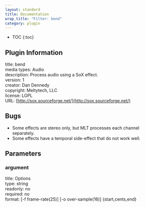 ```yaml
---
layout: standard
title: Documentation
wrap_title: "Filter: bend"
category: plugin
---
```

* TOC
{:toc}

## Plugin Information

title: bend  
media types:
Audio  
description: Process audio using a SoX effect.  
version: 1  
creator: Dan Dennedy  
copyright: Meltytech, LLC  
license: LGPL  
URL: [http://sox.sourceforge.net/](http://sox.sourceforge.net/)  

## Bugs

* Some effects are stereo only, but MLT processes each channel separately.
* Some effects have a temporal side-effect that do not work well.


## Parameters

### argument

title: Options    
type: string  
readonly: no  
required: no  
format: [-f frame-rate(25)] [-o over-sample(16)] {start,cents,end}  

